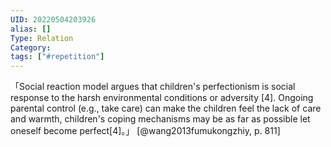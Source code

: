 ```yaml
---
UID: 20220504203926
alias: []
Type: Relation
Category: 
tags: ["#repetition"]
---
```


「Social reaction model argues that children's perfectionism is social response to the harsh environmental conditions or adversity [4]. Ongoing parental control (e.g., take care) can make the children feel the lack of care and warmth, children's coping mechanisms may be as far as possible let oneself become perfect[4]。」 [@wang2013fumukongzhiy, p. 811]
